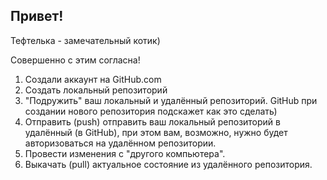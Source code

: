 ## Привет!

Тефтелька - замечательный котик)

Совершенно с этим согласна!

1. Создали аккаунт на GitHub.com
2. Создать локальный репозиторий
3. "Подружить" ваш локальный и удалённый репозиторий. GitHub при создании нового репозитория подскажет как это сделать)
4. Отправить (push) отправить ваш локальный репозиторий в удалённый (в GitHub), при этом вам, возможно, нужно будет авторизоваться на удалённом репозитории.
5. Провести изменения с "другого компьютера".
6. Выкачать (pull) актуальное состояние из удалённого репозитория.
